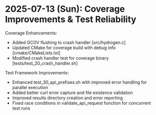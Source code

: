 # 2025-07-13 (Sun): Coverage Improvements & Test Reliability

Coverage Enhancements:

- Added GCOV flushing to crash handler [src/hydrogen.c]
- Updated CMake for coverage build with debug info [cmake/CMakeLists.txt]
- Modified crash handler test for coverage binary [tests/test_20_crash_handler.sh]

Test Framework Improvements:

- Enhanced test_30_api_prefixes.sh with improved error handling for parallel execution
- Added better curl error capture and file existence validation
- Improved results directory creation and error reporting
- Fixed race conditions in validate_api_request function for concurrent test runs

